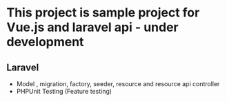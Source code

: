 # This project is sample project for Vue.js and laravel api - under development

## Laravel
- Model , migration, factory, seeder, resource and resource api controller
- PHPUnit Testing (Feature testing)